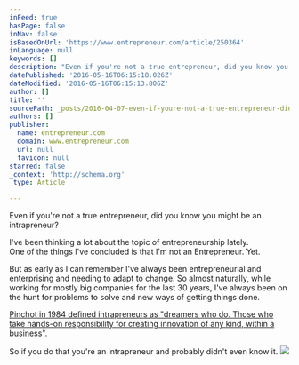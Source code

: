 ```yaml
---
inFeed: true
hasPage: false
inNav: false
isBasedOnUrl: 'https://www.entrepreneur.com/article/250364'
inLanguage: null
keywords: []
description: "Even if you're not a true entrepreneur, did you know you might be an intrapreneur?"
datePublished: '2016-05-16T06:15:18.026Z'
dateModified: '2016-05-16T06:15:13.806Z'
author: []
title: ''
sourcePath: _posts/2016-04-07-even-if-youre-not-a-true-entrepreneur-did-you-know-you-mig.md
authors: []
publisher:
  name: entrepreneur.com
  domain: www.entrepreneur.com
  url: null
  favicon: null
starred: false
_context: 'http://schema.org'
_type: Article

---
```

Even if you're not a true entrepreneur, did you know you might be an intrapreneur?

I've been thinking a lot about the topic of entrepreneurship lately.  
One of the things I've concluded is that I'm not an Entrepreneur. Yet.

But as early as I can remember I've always been entrepreneurial and enterprising and needing to adapt to change. So almost naturally, while working for mostly big companies for the last 30 years, I've always been on the hunt for problems to solve and new ways of getting things done. 

[Pinchot in 1984 defined intrapreneurs as "dreamers who do. Those who take hands-on responsibility for creating innovation of any kind, within a business". ][0]

So if you do that you're an intrapreneur and probably didn't even know it.
![](https://assets.entrepreneur.com/content/16x9/822/20150701170930-surveyed-choose-entrepreneurship-despite-sacrifices-black-male-computer-laptop-working-outside-wall-street.jpeg)

[0]: https://en.wikipedia.org/wiki/Intrapreneurship